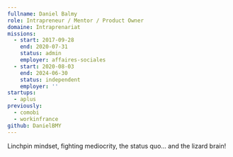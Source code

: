 ```yaml
---
fullname: Daniel Balmy
role: Intrapreneur / Mentor / Product Owner
domaine: Intraprenariat
missions:
  - start: 2017-09-28
    end: 2020-07-31
    status: admin
    employer: affaires-sociales
  - start: 2020-08-03
    end: 2024-06-30
    status: independent
    employer: ''
startups:
  - aplus
previously:
  - comobi
  - workinfrance
github: DanielBMY
---
```

Linchpin mindset, fighting mediocrity, the status quo… and the lizard brain!